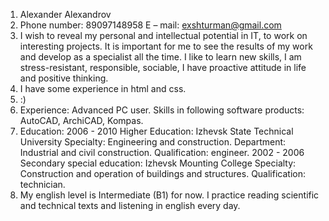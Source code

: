 1. Alexander Alexandrov
2. Phone number: 89097148958
   E – mail: exshturman@gmail.com
3. I wish to reveal my personal and intellectual potential in IT, to work on interesting projects. It is important for me to see the results of my work and develop as a specialist all the time. I like to learn new skills, I am stress-resistant, responsible, sociable, I have proactive attitude in life and positive thinking.
4. I have some experience in html and css.
5. :)
6. Experience:
Advanced PC user.
Skills in following software products: AutoCAD, ArchiCAD, Kompas.
7. Education:
2006 - 2010 Higher Education: Izhevsk State Technical University
Specialty: Engineering and construction.
Department: Industrial and civil construction.
Qualification: engineer.
2002 - 2006 Secondary special education: Izhevsk Mounting College
Specialty: Construction and operation of buildings and structures.
Qualification: technician.
8. My english level is Intermediate (B1) for now. I practice reading scientific and technical texts and listening in english every day.